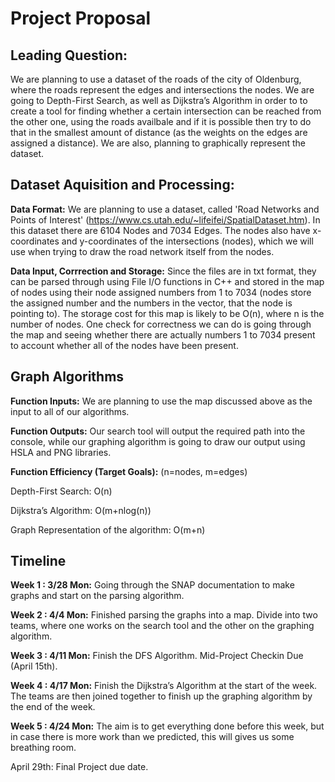 # Project Proposal

## Leading Question:
We are planning to use a dataset of the roads of the city of Oldenburg, where the roads represent the edges and intersections the nodes. We are going to Depth-First Search, as well as Dijkstra’s Algorithm in order to to create a tool for finding whether a certain intersection can be reached from the other one, using the roads availbale and if it is possible then try to do that in the smallest amount of distance (as the weights on the edges are assigned a distance). We are also, planning to graphically represent the dataset.

## Dataset Aquisition and Processing:

**Data Format:** 
We are planning to use a dataset, called 'Road Networks and Points of Interest' (https://www.cs.utah.edu/~lifeifei/SpatialDataset.htm). In this dataset there are 6104 Nodes and 7034 Edges. The nodes also have x-coordinates and y-coordinates of the intersections (nodes), which we will use when trying to draw the road network itself from the nodes.

**Data Input, Corrrection and Storage:**
Since the files are in txt format, they can be parsed through using File I/O functions in C++ and stored in the map of nodes using their node assigned numbers from 1 to 7034 (nodes store the assigned number and the numbers in the vector, that the node is pointing to). The storage cost for this map is likely to be O(n), where n is the number of nodes. One check for correctness we can do is going through the map and seeing whether there are actually numbers 1 to 7034 present to account whether all of the nodes have been present.

## Graph Algorithms

**Function Inputs:**
We are planning to use the map discussed above as the input to all of our algorithms.

**Function Outputs:**
Our search tool will output the required path into the console, while our graphing algorithm is going to draw our output using HSLA and PNG libraries.

**Function Efficiency (Target Goals):**
(n=nodes, m=edges)

Depth-First Search: O(n) 

Dijkstra’s Algorithm: O(m+nlog(n))

Graph Representation of the algorithm: O(m+n)

## Timeline
**Week 1 : 3/28 Mon:**
	Going through the SNAP documentation to make graphs and start on the parsing algorithm.

**Week 2 : 4/4 Mon:**
	Finished parsing the graphs into a map.
    Divide into two teams, where one works on the search tool and the other on the graphing algorithm.

**Week 3 : 4/11 Mon:**
	Finish the DFS Algorithm.
	Mid-Project Checkin Due (April 15th).

**Week 4 : 4/17 Mon:**
	Finish the Dijkstra’s Algorithm at the start of the week.
    The teams are then joined together to finish up the graphing algorithm by the end of the week.

**Week 5 : 4/24 Mon:**
    The aim is to get everything done before this week, but in case there is more work than we predicted, this will gives us some breathing room.

April 29th: Final Project due date. 


